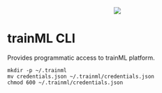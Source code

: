 <div align="center">
  <a href="https://www.trainml.ai/"><img src="https://www.trainml.ai/static/img/trainML-logo-purple.png"></a><br>
</div>

trainML CLI
=========================
Provides programmatic access to trainML platform.

```
mkdir -p ~/.trainml
mv credentials.json ~/.trainml/credentials.json
chmod 600 ~/.trainml/credentials.json
```